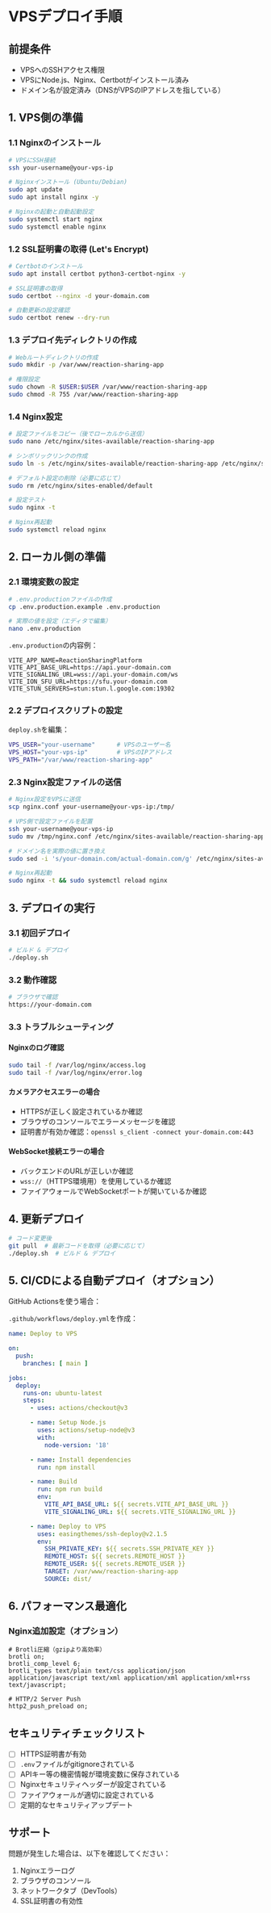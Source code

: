 # VPSデプロイ手順

## 前提条件

- VPSへのSSHアクセス権限
- VPSにNode.js、Nginx、Certbotがインストール済み
- ドメイン名が設定済み（DNSがVPSのIPアドレスを指している）

## 1. VPS側の準備

### 1.1 Nginxのインストール

```bash
# VPSにSSH接続
ssh your-username@your-vps-ip

# Nginxインストール (Ubuntu/Debian)
sudo apt update
sudo apt install nginx -y

# Nginxの起動と自動起動設定
sudo systemctl start nginx
sudo systemctl enable nginx
```

### 1.2 SSL証明書の取得 (Let's Encrypt)

```bash
# Certbotのインストール
sudo apt install certbot python3-certbot-nginx -y

# SSL証明書の取得
sudo certbot --nginx -d your-domain.com

# 自動更新の設定確認
sudo certbot renew --dry-run
```

### 1.3 デプロイ先ディレクトリの作成

```bash
# Webルートディレクトリの作成
sudo mkdir -p /var/www/reaction-sharing-app

# 権限設定
sudo chown -R $USER:$USER /var/www/reaction-sharing-app
sudo chmod -R 755 /var/www/reaction-sharing-app
```

### 1.4 Nginx設定

```bash
# 設定ファイルをコピー（後でローカルから送信）
sudo nano /etc/nginx/sites-available/reaction-sharing-app

# シンボリックリンクの作成
sudo ln -s /etc/nginx/sites-available/reaction-sharing-app /etc/nginx/sites-enabled/

# デフォルト設定の削除（必要に応じて）
sudo rm /etc/nginx/sites-enabled/default

# 設定テスト
sudo nginx -t

# Nginx再起動
sudo systemctl reload nginx
```

## 2. ローカル側の準備

### 2.1 環境変数の設定

```bash
# .env.productionファイルの作成
cp .env.production.example .env.production

# 実際の値を設定（エディタで編集）
nano .env.production
```

`.env.production`の内容例：
```env
VITE_APP_NAME=ReactionSharingPlatform
VITE_API_BASE_URL=https://api.your-domain.com
VITE_SIGNALING_URL=wss://api.your-domain.com/ws
VITE_ION_SFU_URL=https://sfu.your-domain.com
VITE_STUN_SERVERS=stun:stun.l.google.com:19302
```

### 2.2 デプロイスクリプトの設定

`deploy.sh`を編集：
```bash
VPS_USER="your-username"      # VPSのユーザー名
VPS_HOST="your-vps-ip"        # VPSのIPアドレス
VPS_PATH="/var/www/reaction-sharing-app"
```

### 2.3 Nginx設定ファイルの送信

```bash
# Nginx設定をVPSに送信
scp nginx.conf your-username@your-vps-ip:/tmp/

# VPS側で設定ファイルを配置
ssh your-username@your-vps-ip
sudo mv /tmp/nginx.conf /etc/nginx/sites-available/reaction-sharing-app

# ドメイン名を実際の値に置き換え
sudo sed -i 's/your-domain.com/actual-domain.com/g' /etc/nginx/sites-available/reaction-sharing-app

# Nginx再起動
sudo nginx -t && sudo systemctl reload nginx
```

## 3. デプロイの実行

### 3.1 初回デプロイ

```bash
# ビルド & デプロイ
./deploy.sh
```

### 3.2 動作確認

```bash
# ブラウザで確認
https://your-domain.com
```

### 3.3 トラブルシューティング

#### Nginxのログ確認
```bash
sudo tail -f /var/log/nginx/access.log
sudo tail -f /var/log/nginx/error.log
```

#### カメラアクセスエラーの場合
- HTTPSが正しく設定されているか確認
- ブラウザのコンソールでエラーメッセージを確認
- 証明書が有効か確認：`openssl s_client -connect your-domain.com:443`

#### WebSocket接続エラーの場合
- バックエンドのURLが正しいか確認
- `wss://`（HTTPS環境用）を使用しているか確認
- ファイアウォールでWebSocketポートが開いているか確認

## 4. 更新デプロイ

```bash
# コード変更後
git pull  # 最新コードを取得（必要に応じて）
./deploy.sh  # ビルド & デプロイ
```

## 5. CI/CDによる自動デプロイ（オプション）

GitHub Actionsを使う場合：

`.github/workflows/deploy.yml`を作成：
```yaml
name: Deploy to VPS

on:
  push:
    branches: [ main ]

jobs:
  deploy:
    runs-on: ubuntu-latest
    steps:
      - uses: actions/checkout@v3

      - name: Setup Node.js
        uses: actions/setup-node@v3
        with:
          node-version: '18'

      - name: Install dependencies
        run: npm install

      - name: Build
        run: npm run build
        env:
          VITE_API_BASE_URL: ${{ secrets.VITE_API_BASE_URL }}
          VITE_SIGNALING_URL: ${{ secrets.VITE_SIGNALING_URL }}

      - name: Deploy to VPS
        uses: easingthemes/ssh-deploy@v2.1.5
        env:
          SSH_PRIVATE_KEY: ${{ secrets.SSH_PRIVATE_KEY }}
          REMOTE_HOST: ${{ secrets.REMOTE_HOST }}
          REMOTE_USER: ${{ secrets.REMOTE_USER }}
          TARGET: /var/www/reaction-sharing-app
          SOURCE: dist/
```

## 6. パフォーマンス最適化

### Nginx追加設定（オプション）

```nginx
# Brotli圧縮（gzipより高効率）
brotli on;
brotli_comp_level 6;
brotli_types text/plain text/css application/json application/javascript text/xml application/xml application/xml+rss text/javascript;

# HTTP/2 Server Push
http2_push_preload on;
```

## セキュリティチェックリスト

- [ ] HTTPS証明書が有効
- [ ] `.env`ファイルがgitignoreされている
- [ ] APIキー等の機密情報が環境変数に保存されている
- [ ] Nginxセキュリティヘッダーが設定されている
- [ ] ファイアウォールが適切に設定されている
- [ ] 定期的なセキュリティアップデート

## サポート

問題が発生した場合は、以下を確認してください：
1. Nginxエラーログ
2. ブラウザのコンソール
3. ネットワークタブ（DevTools）
4. SSL証明書の有効性
